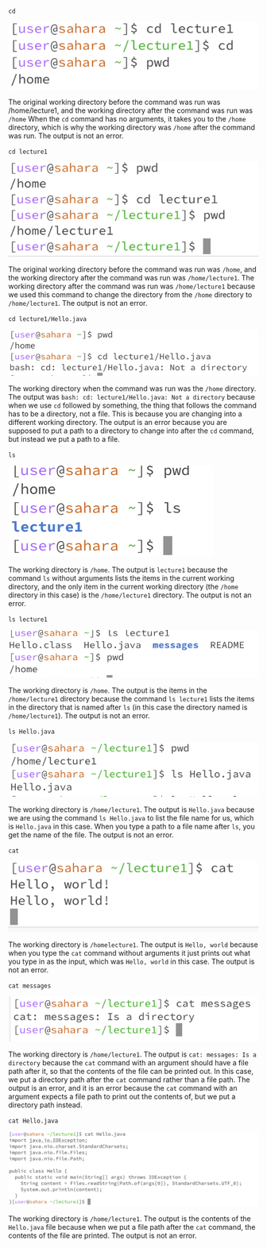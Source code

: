 `cd`

![Image](1-1.png)

The original working directory before the command was run was /home/lecture1, and the working directory after the command was run was `/home`
When the `cd` command has no arguments, it takes you to the `/home` directory, which is why the working directory was `/home` after the command was run. 
The output is not an error.

`cd lecture1`

![Image](1-2.png)

The original working directory before the command was run was `/home`, and the working directory after the command was run was `/home/lecture1`.
The working directory after the command was run was `/home/lecture1` because we used this command to change the directory from the `/home` directory to `/home/lecture1`.
The output is not an error.

`cd lecture1/Hello.java`

![Image](1-3.png)

The working directory when the command was run was the `/home` directory.
The output was `bash: cd: lecture1/Hello.java: Not a directory` because when we use `cd` followed by something, the thing that follows the command has to be a directory, not a file. This is because you are changing into a different working directory.
The output is an error because you are supposed to put a path to a directory to change into after the `cd` command, but instead we put a path to a file.

`ls`

![Image](1-4.png)

The working directory is `/home`.
The output is `lecture1` because the command `ls` without arguments lists the items in the current working directory, and the only item in the current working directory (the `/home` directory in this case) is the `/home/lecture1` directory.
The output is not an error.

`ls lecture1`

![Image](1-5.png)

The working directory is `/home`.
The output is the items in the `/home/lecture1` directory because the command `ls lecture1` lists the items in the directory that is named after `ls` (in this case the directory named is `/home/lecture1`).
The output is not an error.

`ls Hello.java`

![Image](1-6.png)

The working directory is `/home/lecture1`.
The output is `Hello.java` because we are using the command `ls Hello.java` to list the file name for us, which is `Hello.java` in this case. When you type a path to a file name after `ls`, you get the name of the file.
The output is not an error. 

`cat`

![Image](1-7.png)

The working directory is `/homelecture1`.
The output is `Hello, world` because when you type the `cat` command without arguments it just prints out what you type in as the input, which was `Hello, world` in this case.
The output is not an error.  

`cat messages`

![Image](1-8.png)

The working directory is `/home/lecture1`.
The output is `cat: messages: Is a directory` because the `cat` command with an argument should have a file path after it, so that the contents of the file can be printed out. In this case, we put a directory path after the `cat` command rather than a file path.
The output is an error, and it is an error because the `cat` command with an argument expects a file path to print out the contents of, but we put a directory path instead. 

`cat Hello.java`

![Image](1-9.png)

The working directory is `/home/lecture1`.
The output is the contents of the `Hello.java` file because when we put a file path after the `cat` command, the contents of the file are printed.
The output is not an error. 

